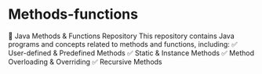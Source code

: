 # Methods-functions
📌 Java Methods &amp; Functions Repository  This repository contains Java programs and concepts related to methods and functions, including: ✅ User-defined &amp; Predefined Methods ✅ Static &amp; Instance Methods ✅ Method Overloading &amp; Overriding ✅ Recursive Methods
